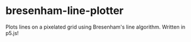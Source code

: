 # bresenham-line-plotter
Plots lines on a pixelated grid using Bresenham's line algorithm. Written in p5.js!
